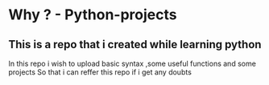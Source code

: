 # Why ? - Python-projects

## This is a repo that i created while learning python 

In this repo i wish to upload basic syntax ,some useful functions and some projects 
So that i can reffer this repo if i get any doubts

